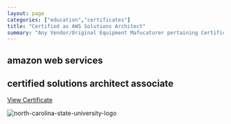 ```yaml
---
layout: page
categories: ["education","certificates"]
title: "Certified as AWS Solutions Architect"
summary: "Any Vendor/Original Equipment Mafucaturer pertaining Certifications"
---
```


amazon web services
-------------------

certified solutions architect associate
---------------------------------------

[View Certificate](https://project-odyssey.s3.us-east-2.amazonaws.com/Odyssey-Resources/Certificates/AWS/DA8E67A0070225123C28DC6177D8D347.pdf)

![north-carolina-state-university-logo](https://project-odyssey.s3.us-east-2.amazonaws.com/fb349c5e1b64c80b91084bcf6c2ee79e.jpg)

